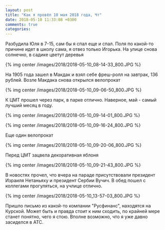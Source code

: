 ```yaml
---
layout: post
title: "Как я провёл 10 мая 2018 года, Чт"
date: 2018-05-10 11:33:08 +0300
comments: true
categories: 
---
```

Разбудила Юля в 7-15, сам бы я спал еще и спал. Поля по какой-то причине идет в школу сама, я отвез только Игорька. На улице снова солнечно, в садике цветут деревья

{% img center /images/2018/2018-05-10_08-14-33_800.JPG %}

На 1905 года зашел в Макдак и взял себе фреш-ролл на завтрак, 136 рублей. Возле Макдака снова открылся велопрокат

{% img center /images/2018/2018-05-10_09-06-50_800.JPG %}

К ЦМТ прошел через парк, в парке отлично. Наверное, май - самый лучший месяц в году.

{% img center /images/2018/2018-05-10_09-14-01_800.JPG %}

{% img center /images/2018/2018-05-10_09-16-24_800.JPG %}

Еще один велопрокат

{% img center /images/2018/2018-05-10_09-20-06_800.JPG %}

Перед ЦМТ зацвела декоративная яблоня

{% img center /images/2018/2018-05-10_09-21-43_800.JPG %}

В новостях прочел, что вчера на параде присутствовали президент Израиля Нетаньяху и президент Сербии Вучич. В обед пошел с коллегами прогуляться, на учлице отлично.

{% img center /images/2018/2018-05-10_13-57-03_800.JPG %}

Пришло письмо из какой-то компании "Русфинанс", находятся на Курской. Может быть и правда стоит к ним сходить, по крайней мере станет понятно, чего я стою. Вполне возможно, что я уже давно засиделся в АТС.

